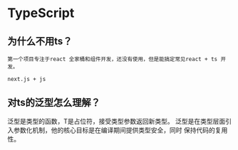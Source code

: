 # TypeScript

## 为什么不用ts？
    第一个项目专注于react 全家桶和组件开发，还没有使用，但是能搞定常见react + ts 开发。

    next.js + js

## 对ts的泛型怎么理解？

泛型是类型的函数，T是占位符，接受类型参数返回新类型。
泛型是在类型层面引入参数化机制，他的核心目标是在编译期间提供类型安全，同时
保持代码的复用性。
